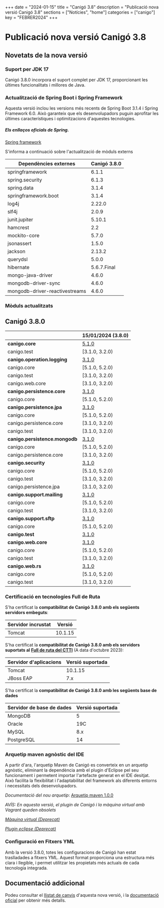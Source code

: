 +++
date = "2024-01-15"
title = "Canigó 3.8"
description = "Publicació nova versió Canigó 3.8"
sections = ["Notícies", "home"]
categories = ["canigo"]
key = "FEBRER2024"
+++

# Publicació nova versió Canigó 3.8

## Novetats de la nova versió

### Suport per JDK 17

Canigó 3.8.0 incorpora el suport complet per JDK 17, proporcionant les últimes funcionalitats i millores de Java.

### Actualització de Spring Boot i Spring Framework

Aquesta versió inclou les versions més recents de Spring Boot 3.1.4 i Spring Framework 6.0. Això garanteix que els desenvolupadors puguin aprofitar les últimes característiques i optimitzacions d'aquestes tecnologies.

##### Els enllaços oficials de Spring.
[Spring framework](https://docs.spring.io/spring-framework/reference/index.html)


S'informa a continuació sobre l'actualització de mòduls externs

| Dependències externes          | Canigó 3.8.0 |
|--------------------------------|--------------|
| springframework                | 6.1.1        |
| spring.security                | 6.1.3        | 
| spring.data                    | 3.1.4        | 
| springframework.boot           | 3.1.4        |
| log4j                          | 2.22.0       | 
| slf4j                          | 2.0.9        | 
| junit.jupiter                  | 5.10.1       | 
| hamcrest                       | 2.2          | 
| mockito-core                   | 5.7.0        | 
| jsonassert                     | 1.5.0        |
| jackson                        | 2.13.2       |
| querydsl                       | 5.0.0        |
| hibernate                      | 5.6.7.Final  |
| mongo-java-driver              | 4.6.0        |
| mongodb-driver-sync            | 4.6.0        |
| mongodb-driver-reactivestreams | 4.6.0        |


### Mòduls actualitzats

## Canigó 3.8.0

|                                                   		| 15/01/2024 (3.8.0)																														|
|---------------------------------------------------		|------------------																														                 |
| **canigo.core**                                   		| [5.1.0](/plataformes/canigo/documentacio-llibreries/canigo.core/5.1.0/)  	                |
|   canigo.test                                   		    | [3.1.0, 3.2.0)                                                                            |
| **canigo.operation.logging**                              | [3.1.0](/plataformes/canigo/documentacio-llibreries/canigo.operation.logging/3.1.0/)  	|
|   canigo.core                                   		    | [5.1.0, 5.2.0)                                                                            |
|   canigo.test                                   		    | [3.1.0, 3.2.0)                                                                            |
|   canigo.web.core                                   		| [3.1.0, 3.2.0)                                                                            |
| **canigo.persistence.core**                               | [3.1.0](/plataformes/canigo/documentacio-llibreries/canigo.persistence.core/3.1.0/)  	    |
|   canigo.core                                   		    | [5.1.0, 5.2.0)                                                                            |
| **canigo.persistence.jpa**                                | [3.1.0](/plataformes/canigo/documentacio-llibreries/canigo.persistence.jpa/3.1.0/)  	    |
|   canigo.core                                   		    | [5.1.0, 5.2.0)                                                                            |
|   canigo.persistence.core                                 | [3.1.0, 3.2.0)                                                                            |
|   canigo.test                                   		    | [3.1.0, 3.2.0)                                                                            |
| **canigo.persistence.mongodb**                            | [3.1.0](/plataformes/canigo/documentacio-llibreries/canigo.persistence.mongodb/3.1.0/)  	|
|   canigo.core                                   		    | [5.1.0, 5.2.0)                                                                            |
|   canigo.persistence.core                                 | [3.1.0, 3.2.0)                                                                            |
| **canigo.security**                                       | [3.1.0](/plataformes/canigo/documentacio-llibreries/canigo.security/3.1.0/)  	            |
|   canigo.core                                   		    | [5.1.0, 5.2.0)                                                                            |
|   canigo.test                                   		    | [3.1.0, 3.2.0)                                                                            |
|   canigo.persistence.jpa                                  | [3.1.0, 3.2.0)                                                                            |
| **canigo.support.mailing**                                | [3.1.0](/plataformes/canigo/documentacio-llibreries/canigo.support.mailing/3.1.0/)  	    |
|   canigo.core                                   		    | [5.1.0, 5.2.0)                                                                            |
|   canigo.test                                   		    | [3.1.0, 3.2.0)                                                                            |
| **canigo.support.sftp**                                   | [3.1.0](/plataformes/canigo/documentacio-llibreries/canigo.support.sftp/3.1.0/)  	        |
|   canigo.core                                   		    | [5.1.0, 5.2.0)                                                                            |
| **canigo.test**                                           | [3.1.0](/plataformes/canigo/documentacio-llibreries/canigo.test/3.1.0/)  	                |
| **canigo.web.core**                                       | [3.1.0](/plataformes/canigo/documentacio-llibreries/canigo.web.core/3.1.0/)  	            |
|   canigo.core                                   		    | [5.1.0, 5.2.0)                                                                            |
|   canigo.test                                   		    | [3.1.0, 3.2.0)                                                                            |
| **canigo.web.rs**                                         | [3.1.0](/plataformes/canigo/documentacio-llibreries/canigo.web.rs/3.1.0/)  	            |
|   canigo.core                                   		    | [5.1.0, 5.2.0)                                                                            |
|   canigo.test                                   		    | [3.1.0, 3.2.0)                                                                            |




### Certificació en tecnologíes Full de Ruta

S'ha certificat la **compatibilitat de Canigó 3.8.0 amb els següents servidors embeguts**:

|      Servidor incrustat             | Versió  |
|---------------------------------    |---------|
|  Tomcat                             | 10.1.15 |


S'ha certificat la **compatibilitat de Canigó 3.8.0 amb els servidors suportats al**
[**Full de ruta del CTTI**](https://qualitat.solucions.gencat.cat/estandards/estandard-full-ruta-programari/) (A data d'octubre 2023): 


| 	Servidor d'aplicacions		 | 		Versió suportada     	  |
|--------------------|---------------------------|
| Tomcat					     | 10.1.15   	             	 |
| JBoss EAP       				| 7.x        			            |

S'ha certificat la **compatibilitat de Canigó 3.8.0 amb les següents base de dades**

| 	Servidor de base de dades		 | 		Versió suportada     	  |
|--------------------|---------------------------|
| MongoDB					     | 5  	             	 |
| Oracle				        | 19C               		   |
| MySQL       				| 8.x        			            |
| PostgreSQL       				| 14        			            |


### Arquetip maven agnòstic del IDE

A partir d'ara, l'arquetip Maven de Canigó es converteix en un arquetip agnòstic, eliminant la dependència amb el plugin d'Eclipse pel seu funcionament i permetent importar l'artefacte generat en el IDE desitjat. Això facilita la flexibilitat i l'adaptabilitat del framework als diferents entorns i necessitats dels desenvolupadors.

_Documentació del nou arquetip_: [Arquetip maven 1.0.0](https://canigo.ctti.gencat.cat/plataformes/canigo/entorn-de-desenvolupament/arquetip-maven/nova-versio/1.0.0/documentacio/)

_AVÍS: En aquesta versió, el plugin de Canigó i la màquina virtual amb Vagrant queden obsolets_

_[Màquina virtual (Deprecat)](/plataformes/canigo/entorn-de-desenvolupament/maquina-virtual/)_

_[Plugin eclipse (Deprecat)](/plataformes/canigo/entorn-de-desenvolupament/plugin-eclipse/)_


### Configuració en Fitxers YML

Amb la versió 3.8.0, totes les configuracions de Canigó han estat traslladades a fitxers YML. Aquest format proporciona una estructura més clara i llegible, i permet utilitzar les propietats més actuals de cada tecnologia integrada.


## Documentació addicional

Podeu consultar el [llistat de canvis](/plataformes/canigo/documentacio-per-versions/3.8LTS/3.8.0/llistat-de-canvis/) d'aquesta nova versió, i la [documentació oficial](/plataformes/canigo/documentacio-per-versions/3.8LTS) per obtenir més detalls.
